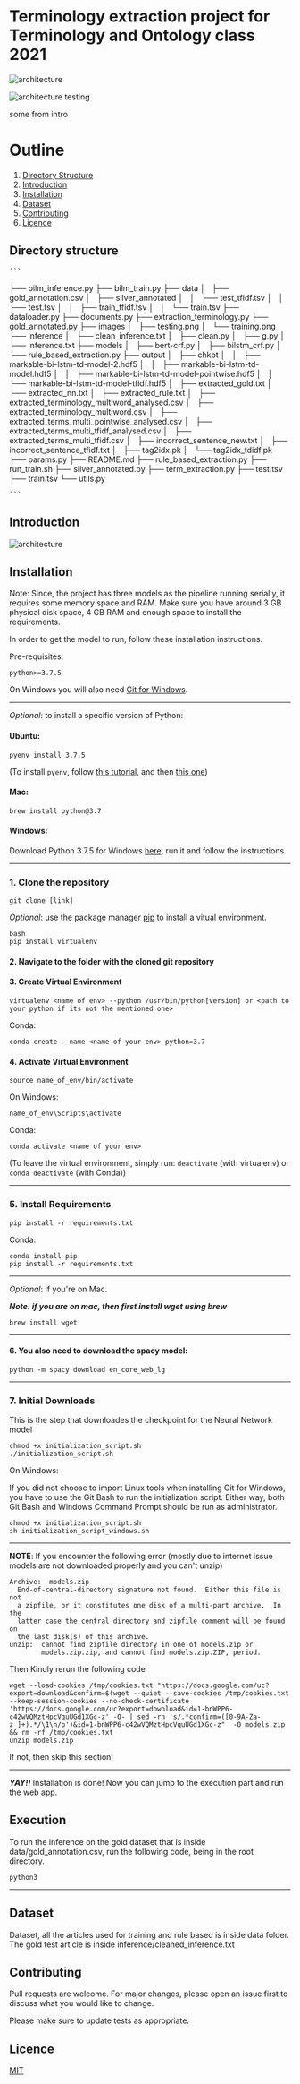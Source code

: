 # Terminology extraction project for Terminology and Ontology class 2021

![architecture](https://github.com/sarmilaupadhyaya/Terminology-Extraction/blob/main/images/training.png)

![architecture testing](https://github.com/sarmilaupadhyaya/Terminology-Extraction/blob/main/images/testing.png)

some from intro

# Outline

1. [Directory Structure](#directory-structure)
2. [Introduction](#introduction)
3. [Installation](#installation)
4. [Dataset](#dataset)
5. [Contributing](#contributing)
6. [Licence](#licence)


## Directory structure

    ```
    
├── bilm_inference.py
├── bilm_train.py
├── data
│   ├── gold_annotation.csv
│   ├── silver_annotated
│   │   ├── test_tfidf.tsv
│   │   ├── test.tsv
│   │   ├── train_tfidf.tsv
│   │   └── train.tsv
├── dataloader.py
├── documents.py
├── extraction_terminology.py
├── gold_annotated.py
├── images
│   ├── testing.png
│   └── training.png
├── inference
│   ├── clean_inference.txt
│   ├── clean.py
│   ├── g.py
│   └── inference.txt
├── models
│   ├── bert-crf.py
│   ├── bilstm_crf.py
│   └── rule_based_extraction.py
├── output
│   ├── chkpt
│   │   ├── markable-bi-lstm-td-model-2.hdf5
│   │   ├── markable-bi-lstm-td-model.hdf5
│   │   ├── markable-bi-lstm-td-model-pointwise.hdf5
│   │   └── markable-bi-lstm-td-model-tfidf.hdf5
│   ├── extracted_gold.txt
│   ├── extracted_nn.txt
│   ├── extracted_rule.txt
│   ├── extracted_terminology_multiword_analysed.csv
│   ├── extracted_terminology_multiword.csv
│   ├── extracted_terms_multi_pointwise_analysed.csv
│   ├── extracted_terms_multi_tfidf_analysed.csv
│   ├── extracted_terms_multi_tfidf.csv
│   ├── incorrect_sentence_new.txt
│   ├── incorrect_sentence_tfidf.txt
│   ├── tag2idx.pk
│   └── tag2idx_tdidf.pk
├── params.py
├── README.md
├── rule_based_extraction.py
├── run_train.sh
├── silver_annotated.py
├── term_extraction.py
├── test.tsv
├── train.tsv
└── utils.py
    
    ```


## Introduction

    
![architecture](https://github.com/IuliiaZaitova/code_slingers/blob/master/images/New_Architecture_updated.png?raw=true)


## Installation

Note: Since, the project has three models as the pipeline running serially, it requires some memory space and RAM. Make sure you have around 3 GB physical disk space, 4 GB RAM and enough space to install the requirements. 

In order to get the model to run, follow these installation instructions.


<!-- ### Requirements -->
Pre-requisites:

    python>=3.7.5

On Windows you will also need [Git for Windows](https://gitforwindows.org/).

---
_Optional_: to install a specific version of Python:

#### Ubuntu:

    pyenv install 3.7.5

(To install ```pyenv```, follow [this tutorial](https://github.com/pyenv/pyenv-installer#installation--update--uninstallation), and then [this one](https://www.laac.dev/blog/setting-up-modern-python-development-environment-ubuntu-20/))
<!--     sudo apt-install python3.7 -->


#### Mac:

    brew install python@3.7


#### Windows:
Download Python 3.7.5 for Windows [here](https://www.python.org/ftp/python/3.7.5/python-3.7.5-amd64.exe), run it and follow the instructions.
    
---
### 1. Clone the repository

    git clone [link]

_Optional_: use the package manager [pip](https://pip.pypa.io/en/stable/) to install a vitual environment.

    bash
    pip install virtualenv
    
    
    
#### 2. Navigate to the folder with the cloned git repository

#### 3. Create Virtual Environment

    virtualenv <name of env> --python /usr/bin/python[version] or <path to your python if its not the mentioned one>
    
Conda:

    conda create --name <name of your env> python=3.7

#### 4. Activate Virtual Environment

    source name_of_env/bin/activate
On Windows:

    name_of_env\Scripts\activate
Conda:

    conda activate <name of your env>

(To leave the virtual environment, simply run: ```deactivate``` (with virtualenv) or ```conda deactivate``` (with Conda))

---

### 5. Install Requirements

    pip install -r requirements.txt
        
Conda:

    conda install pip
    pip install -r requirements.txt


---

_Optional_: If you're on Mac.  

***Note: if you are on mac, then first install wget using brew***  

    brew install wget

---
#### 6. You also need to download the spacy model:

    python -m spacy download en_core_web_lg

---

### 7. Initial Downloads

This is the step that downloades the checkpoint for the Neural Network model
    
    chmod +x initialization_script.sh
    ./initialization_script.sh
    
 On Windows:
 
 If you did not choose to import Linux tools when installing Git for Windows, you have to use the Git Bash to run the initialization script. Either way, both Git Bash and Windows Command Prompt should be run as administrator.

    chmod +x initialization_script.sh
    sh initialization_script_windows.sh


************************************************************************************************************************************
**NOTE**: If you encounter the following error (mostly due to internet issue models are not downloaded properly and you can't unzip)


    Archive:  models.zip
      End-of-central-directory signature not found.  Either this file is not
      a zipfile, or it constitutes one disk of a multi-part archive.  In the
      latter case the central directory and zipfile comment will be found on
      the last disk(s) of this archive.
    unzip:  cannot find zipfile directory in one of models.zip or
            models.zip.zip, and cannot find models.zip.ZIP, period.


Then Kindly rerun the following code


    wget --load-cookies /tmp/cookies.txt "https://docs.google.com/uc?export=download&confirm=$(wget --quiet --save-cookies /tmp/cookies.txt --keep-session-cookies --no-check-certificate 'https://docs.google.com/uc?export=download&id=1-bnWPP6-c42wVQMztHpcVquUGd1XGc-z' -O- | sed -rn 's/.*confirm=([0-9A-Za-z_]+).*/\1\n/p')&id=1-bnWPP6-c42wVQMztHpcVquUGd1XGc-z"  -O models.zip && rm -rf /tmp/cookies.txt
    unzip models.zip


If not, then skip this section!
************************************************************************************************************************************
**_YAY!!_** Installation is done! Now you can jump to the execution part and run the web app.


## Execution

To run the inference on the gold dataset that is inside data/gold_annotation.csv, run the following code, being in the root directory.

    python3 

---


## Dataset

Dataset, all the articles used for training and rule based is inside data folder. The gold test article is inside inference/cleaned_inference.txt


<!-- - Evaluation of dataset -->



## Contributing
Pull requests are welcome. For major changes, please open an issue first to discuss what you would like to change.

Please make sure to update tests as appropriate.

## Licence
[MIT](https://choosealicense.com/licenses/mit/)

